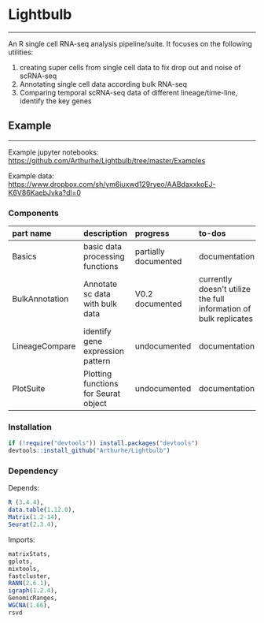 # Lightbulb
___
An R single cell RNA-seq analysis pipeline/suite. It focuses on the following utilities:  
1. creating super cells from single cell data to fix drop out and noise of scRNA-seq
2. Annotating single cell data according bulk RNA-seq  
3. Comparing temporal scRNA-seq data of different lineage/time-line, identify the key genes  
  
## Example
___
Example jupyter notebooks:
https://github.com/Arthurhe/Lightbulb/tree/master/Examples

Example data:
https://www.dropbox.com/sh/ym6iuxwd129ryeo/AABdaxxkoEJ-K6V86KaebJvka?dl=0

### Components
|part name	| description	         | progress |	to-dos |
|:------------- |:-------------------------- |:---------- |:---------------------------|
|Basics		| basic data processing functions| partially documented | documentation |
|BulkAnnotation	| Annotate sc data with bulk data   | V0.2 documented | currently doesn't utilize the full information of bulk replicates |
|LineageCompare	| identify gene expression pattern |  undocumented   | documentation |
|PlotSuite	| Plotting functions for Seurat object | undocumented | documentation |


### Installation
```R  
if (!require("devtools")) install.packages("devtools")
devtools::install_github("Arthurhe/Lightbulb")
```

### Dependency
Depends:
```R 
R (3.4.4),
data.table(1.12.0),
Matrix(1.2-14),
Seurat(2.3.4),
```

Imports:
```R
matrixStats,
gplots,
mixtools,
fastcluster,
RANN(2.6.1),
igraph(1.2.4),
GenomicRanges,
WGCNA(1.66),
rsvd
```
  


